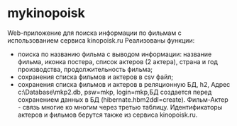 # mykinopoisk
Web-приложение для поиска информации по фильмам с использованием сервиса kinopoisk.ru
Реализованы функции:
 - поиска по названию фильма с выводом информации: название фильма, иконка постера, список актеров (2 актера), страна и год производства, продолжительность фильма;
 - сохранения списка фильмов и актеров в csv файл;
 - сохранения списка фильмов и актеров в реляционную БД, h2, Адрес c:\Database\mkp2.db, psw=mkp, login=mkp,БД создается перед сохранением данных в БД (hibernate.hbm2ddl=create). Фильм-Актер - связь многие ко многим через третью таблицу. Идентификаторы актеров и фильмов берутся также из сервиса kinopoisk.ru.
 
